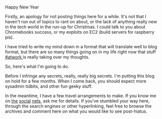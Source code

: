 Happy New Year

Firstly, an apology for not posting things here for a while. It's not that I
haven't run out of topics to rant on about, or the lack of anything really new
in the tech world in the run-up for Christmas. I could talk to you about
Chromebooks success, or my exploits on EC2 (build servers for raspberry pis).

I have tried to write my mind down in a format that will translate well to
blog format, but there are so many things going on in my life right now that
stuff [#atwork ](https://twitter.com/search?q=%23atwork)is really taking over
my thoughts.

So, here's what I'm going to do.

Before I infringe any secrets, really, really big secrets. I'm putting this
blog on hold for a few months. When I come back, you should expect more
sysadmin tidbits, and other fun geeky stuff.

In the meantime, I have a few travel arrangements to make. If you know me on
[the](http://twitter.com/bencord0) [social](http://facebook.com/b.m.cordero)
[nets](https://plus.google.com/108129802064007840606), ask me for details. If
you've stumbled your way here, through the search engines or other
hyperlinking, feel free to browse the archives and comment here on what you
would like to see post-hiatus.